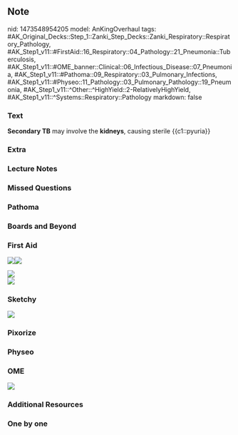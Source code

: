 ## Note
nid: 1473548954205
model: AnKingOverhaul
tags: #AK_Original_Decks::Step_1::Zanki_Step_Decks::Zanki_Respiratory::Respiratory_Pathology, #AK_Step1_v11::#FirstAid::16_Respiratory::04_Pathology::21_Pneumonia::Tuberculosis, #AK_Step1_v11::#OME_banner::Clinical::06_Infectious_Disease::07_Pneumonia, #AK_Step1_v11::#Pathoma::09_Respiratory::03_Pulmonary_Infections, #AK_Step1_v11::#Physeo::11_Pathology::03_Pulmonary_Pathology::19_Pneumonia, #AK_Step1_v11::^Other::^HighYield::2-RelativelyHighYield, #AK_Step1_v11::^Systems::Respiratory::Pathology
markdown: false

### Text
<div>
  <b>Secondary TB</b> may involve the <b>kidneys</b>, causing
  sterile {{c1::pyuria}}
</div>

### Extra


### Lecture Notes


### Missed Questions


### Pathoma


### Boards and Beyond


### First Aid
<img src="paste-72116795867139.jpg" class="resizer"><img src=
"paste-126869038956547.jpg" class="resizer">
<div><img src="paste-21582210662403%20(1).jpg" class=
"resizer"></div>
<div>
  <div><img src="paste-69591355097091.jpg" class="resizer"></div>
</div>

### Sketchy
<img src="paste-543a968417bfb72e01e4af19c0b9b2e3304b8fe9.jpg">

### Pixorize


### Physeo


### OME
<div class="ome-widget">
  <a href=
  "https://onlinemeded.org/spa/infectious-disease/pneumonia/acquire?ref=anki">
  <img src="_OME_AnkiFlashcards_Lesson_2.png"></a>
</div>

### Additional Resources


### One by one

